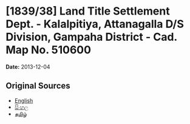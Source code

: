 # [1839/38] Land Title Settlement Dept. - Kalalpitiya, Attanagalla D/S Division, Gampaha District - Cad. Map No. 510600

**Date:** 2013-12-04

## Original Sources

- [English](https://documents.gov.lk/view/extra-gazettes/2013/12/1839-38_E.pdf)
- [සිංහල](https://documents.gov.lk/view/extra-gazettes/2013/12/1839-38_S.pdf)
- [தமிழ்](https://documents.gov.lk/view/extra-gazettes/2013/12/1839-38_T.pdf)
